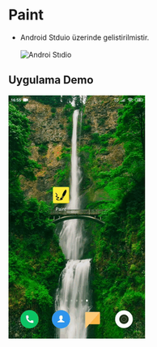 # Paint
* Android Stduio üzerinde gelistirilmistir.<br /><br />
 ![Androi Stıdio](https://github.com/saidtetik/Java-Android-Lgs/blob/master/android-studio.jpg)

## Uygulama Demo
 ![](https://github.com/saidtetik/Android-Paint/blob/master/Paint/app/src/main/res/drawable/paint.gif)
 
